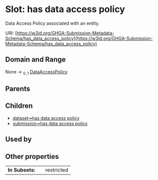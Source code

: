 
# Slot: has data access policy


Data Access Policy associated with an entity.

URI: [https://w3id.org/GHGA-Submission-Metadata-Schema/has_data_access_policy](https://w3id.org/GHGA-Submission-Metadata-Schema/has_data_access_policy)


## Domain and Range

None &#8594;  <sub>0..1</sub> [DataAccessPolicy](DataAccessPolicy.md)

## Parents


## Children

 *  [dataset➞has data access policy](dataset_has_data_access_policy.md)
 *  [submission➞has data access policy](submission_has_data_access_policy.md)

## Used by


## Other properties

|  |  |  |
| --- | --- | --- |
| **In Subsets:** | | restricted |

